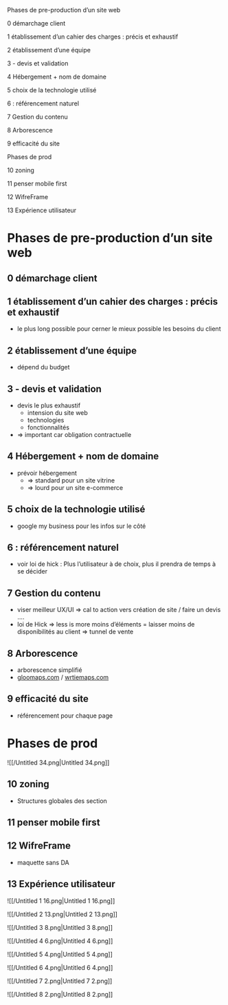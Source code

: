 Phases de pre-production d’un site web

0 démarchage client

1 établissement d’un cahier des charges : précis et exhaustif

2 établissement d’une équipe

3 - devis et validation

4 Hébergement + nom de domaine

5 choix de la technologie utilisé

6 : référencement naturel

7 Gestion du contenu

8 Arborescence

9 efficacité du site

Phases de prod

10 zoning

11 penser mobile first

12 WifreFrame

13 Expérience utilisateur

# Phases de pre-production d’un site web

## 0 démarchage client

## 1 établissement d’un cahier des charges : précis et exhaustif

- le plus long possible pour cerner le mieux possible les besoins du client

## 2 établissement d’une équipe

- dépend du budget

## 3 - devis et validation

- devis le plus exhaustif
    - intension du site web
    - technologies
    - fonctionnalités
- ⇒ important car obligation contractuelle

## 4 Hébergement + nom de domaine

- prévoir hébergement
    - ⇒ standard pour un site vitrine
    - ⇒ lourd pour un site e-commerce

## 5 choix de la technologie utilisé

- google my business pour les infos sur le côté

## 6 : référencement naturel

- voir loi de hick : Plus l’utilisateur à de choix, plus il prendra de temps à se décider

  

## 7 Gestion du contenu

- viser meilleur UX/UI ⇒ cal to action vers création de site / faire un devis ….
- loi de Hick ⇒ less is more moins d’éléments = laisser moins de disponibilités au client ⇒ tunnel de vente

## 8 Arborescence

- arborescence simplifié
- [gloomaps.com](http://gloomaps.com) / [wrtiemaps.com](http://wrtiemaps.com)

## 9 efficacité du site

- référencement pour chaque page

# Phases de prod

  

![[/Untitled 34.png|Untitled 34.png]]

## 10 zoning

- Structures globales des section

## 11 penser mobile first

## 12 WifreFrame

- maquette sans DA

## 13 Expérience utilisateur

![[/Untitled 1 16.png|Untitled 1 16.png]]

![[/Untitled 2 13.png|Untitled 2 13.png]]

![[/Untitled 3 8.png|Untitled 3 8.png]]

![[/Untitled 4 6.png|Untitled 4 6.png]]

![[/Untitled 5 4.png|Untitled 5 4.png]]

![[/Untitled 6 4.png|Untitled 6 4.png]]

![[/Untitled 7 2.png|Untitled 7 2.png]]

![[/Untitled 8 2.png|Untitled 8 2.png]]